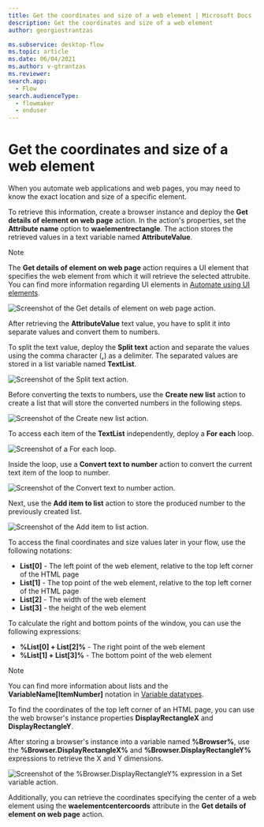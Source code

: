 ```yaml
---
title: Get the coordinates and size of a web element | Microsoft Docs
description: Get the coordinates and size of a web element
author: georgiostrantzas

ms.subservice: desktop-flow
ms.topic: article
ms.date: 06/04/2021
ms.author: v-gtrantzas
ms.reviewer:
search.app: 
  - Flow
search.audienceType: 
  - flowmaker
  - enduser
---
```


# Get the coordinates and size of a web element

When you automate web applications and web pages, you may need to know the exact location and size of a specific element. 

To retrieve this information, create a browser instance and deploy the **Get details of element on web page** action. In the action's properties, set the **Attribute name** option to **waelementrectangle**. The action stores the retrieved values in a text variable named **AttributeValue**.

> [!NOTE]
> The **Get details of element on web page** action requires a UI element that specifies the web element from which it will retrieve the selected attrubite. You can find more information regarding UI elements in [Automate using UI elements](../ui-elements.md).

![Screenshot of the Get details of element on web page action.](media/get-coordinates-size-web-element/get-details-element-web-page-action.png)

After retrieving the **AttributeValue** text value, you have to split it into separate values and convert them to numbers.

To split the text value, deploy the **Split text** action and separate the values using the comma character (**,**) as a delimiter. The separated values are stored in a list variable named **TextList**.

![Screenshot of the Split text action.](media/get-coordinates-size-web-element/split-text-action.png)

Before converting the texts to numbers, use the **Create new list** action to create a list that will store the converted numbers in the following steps.

![Screenshot of the Create new list action.](media/get-coordinates-size-web-element/create-new-list-action.png)

To access each item of the **TextList** independently,  deploy a **For each** loop.

![Screenshot of a For each loop.](media/get-coordinates-size-web-element/for-each-loop.png)

Inside the loop, use a **Convert text to number** action to convert the current text item of the loop to number.

![Screenshot of the Convert text to number action.](media/get-coordinates-size-web-element/convert-text-number-action.png)

Next, use the **Add item to list** action to store the produced number to the previously created list.

![Screenshot of the Add item to list action.](media/get-coordinates-size-web-element/add-item-list-action.png)

To access the final coordinates and size values later in your flow, use the following notations:

- **List[0]** - The left point of the web element, relative to the top left corner of the HTML page
- **List[1]** - The top point of the web element, relative to the top left corner of the HTML page
- **List[2]** - The width of the web element
- **List[3]** - the height of the web element

To calculate the right and bottom points of the window, you can use the following expressions:

- **%List[0] + List[2]%** - The right point of the web element
- **%List[1] + List[3]%** - The bottom point of the web element

> [!NOTE]
> You can find more information about lists and the **VariableName\[ItemNumber\]** notation in [Variable datatypes](../variable-data-types.md).

To find the coordinates of the top left corner of an HTML page, you can use the web browser's instance properties **DisplayRectangleX** and **DisplayRectangleY**.

After storing a browser's instance into a variable named **%Browser%**, use the **%Browser.DisplayRectangleX%** and **%Browser.DisplayRectangleY%** expressions to retrieve the X and Y dimensions.

![Screenshot of the %Browser.DisplayRectangleY% expression in a Set variable action.](media/get-coordinates-size-web-element/y-dimension-set-variable.png)

Additionally, you can retrieve the coordinates specifying the center of a web element using the **waelementcentercoords** attribute in the **Get details of element on web page** action.